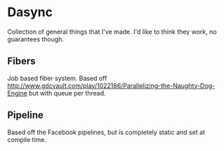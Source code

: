 # Dasync

Collection of general things that I've made. I'd like to think they work, no guarantees though.

## Fibers

Job based fiber system. Based off http://www.gdcvault.com/play/1022186/Parallelizing-the-Naughty-Dog-Engine but with queue per thread.

## Pipeline

Based off the Facebook pipelines, but is completely static and set at compile time.

